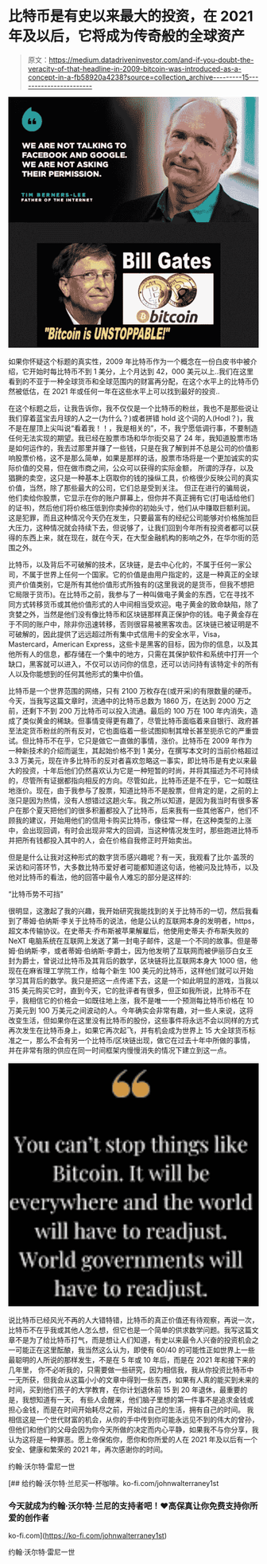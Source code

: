 # 比特币是有史以来最大的投资，在 2021 年及以后，它将成为传奇般的全球资产

> 原文：<https://medium.datadriveninvestor.com/and-if-you-doubt-the-veracity-of-that-headline-in-2009-bitcoin-was-introduced-as-a-concept-in-a-fb58920a4238?source=collection_archive---------15----------------------->

![](img/a45b0b6c74406ec69e65969fd415d659.png)

如果你怀疑这个标题的真实性，2009 年比特币作为一个概念在一份白皮书中被介绍，它开始时每比特币不到 1 美分，上个月达到 42，000 美元以上..我们在这里看到的不亚于一种全球货币和全球范围内的财富再分配，在这个水平上的比特币仍然被低估，在 2021 年或任何一年在这些水平上可以找到最好的投资..

在这个标题之后，让我告诉你，我不仅仅是一个比特币的粉丝，我也不是那些说让我们穿着蓝宝去月球的人之一(为什么？)或者拼错 hold 这个词的人(Hodl？)，我不是在屋顶上尖叫说“看着我！！，我是相关的”，不，我宁愿低调行事，不要制造任何无法实现的期望。我已经在股票市场和华尔街交易了 24 年，我知道股票市场是如何运作的，我去过那里并赚了一些钱，只是在我了解到并不总是公司的价值影响股票价格，这不是那么简单，如果是那样的话，股票市场将是一个更加诚实的实际价值的交易，但在做市商之间，公众可以获得的实际金额， 所谓的浮存，以及猖獗的卖空，这只是一种基本上窃取你的钱的操纵工具，价格很少反映公司的真实价值，当然，除了那些最大的公司，它们总是受到关注。 但正在进行的骗局说，他们卖给你股票，它显示在你的账户屏幕上，但你并不真正拥有它(打电话给他们的证书)，然后他们将价格压低到你卖掉你的初始头寸，他们从中赚取巨额利润。这是犯罪，而且这种情况今天仍在发生，只要最富有的经纪公司能够对价格施加巨大压力，这种情况就会持续下去，但说够了，让我们回到今年所有投资者都可以获得的东西上来，就在现在，就在今天，在大型金融机构的影响之外，在华尔街的范围之外。

比特币，以及背后不可破解的技术，区块链，是去中心化的，不属于任何一家公司，不属于世界上任何一个国家。它的价值是由用户指定的，这是一种真正的全球资产价值类别，它是所有其他价值形式所独有的(这里我说的是货币，但我不想把它局限于货币)。在比特币之前，我参与了一种叫做电子黄金的东西，它在寻找不同方式转移货币或其他价值形式的人中间相当受欢迎。电子黄金的致命缺陷，除了贪婪之外，当然是他们没有像比特币和区块链那样真正保护你的钱。电子黄金存在于不同的账户中，除非你迅速转移，否则很容易被黑客攻击。区块链已被证明是不可破解的，因此提供了远远超过所有集中式信用卡的安全水平，Visa，Mastercard，American Express，这些卡是黑客的目标，因为你的信息，以及其他所有人的信息，都存储在一个集中的地方，只需在其保护软件和系统中打开一个缺口，黑客就可以进入，不仅可以访问你的信息，还可以访问持有该特定卡的所有人以及你能想到的任何其他形式的集中价值。

比特币是一个世界范围的网络，只有 2100 万枚存在(或开采)的有限数量的硬币。今天，当我写这篇文章时，流通中的比特币总数为 1860 万，在达到 2000 万之前，还剩下不到 200 万比特币可以投入流通。最后的 100 万在 100 年内消失，造成了类似黄金的稀缺。但事情变得更有趣了，尽管比特币面临着来自银行、政府甚至法定货币粉丝的所有反对，它也面临着一些试图抑制其增长甚至扼杀它的严重尝试。但比特币不在乎，它只是做它一直做的事情，涨价。比特币在 2009 年作为一种新技术的介绍而诞生，其起始价格不到 1 美分，在撰写本文时的当前价格超过 3.3 万美元，现在许多比特币的反对者喜欢忽略这一事实，即比特币是有史以来最大的投资，十年后他们仍然喜欢认为它是一种短暂的时尚，并将其描述为不可持续的，尽管所有证据都指向相反的方向。尽管如此，比特币还是不在乎，它一如既往地涨价。现在，由于我参与了股票，知道比特币不是股票，但肯定的是，之前的上涨只是因为热情，没有人想错过这趟火车。我之所以知道，是因为我当时有很多客户在那个夏天把他们的很多积蓄都投入了比特币，后来我有一些其他客户，他们不顾我的建议，开始用他们的信用卡购买比特币，像往常一样，在这种类型的上涨中，会出现回调，有时会出现非常大的回调，当这种情况发生时，那些跑进比特币并把所有钱都投入其中的人，会在价格自我修正时开始卖出。

但是是什么让我对这种形式的数字货币感兴趣呢？有一天，我观看了比尔·盖茨的采访和问答环节，大多数比特币爱好者可能都知道这句话，他被问及比特币，以及他对比特币的看法，他的回答中最令人难忘的部分是这样的:

“比特币势不可挡”

很明显，这激起了我的兴趣，我开始研究我能找到的关于比特币的一切，然后我看到了蒂姆·伯纳斯·李关于比特币的说法，他是公认的互联网本身的发明者，https，超文本传输协议。在史蒂夫·乔布斯被苹果解雇后，他使用史蒂夫·乔布斯失败的 NeXT 电脑系统在互联网上发送了第一封电子邮件，这是一个不同的故事。但是蒂姆·伯纳斯·李，或者蒂姆·伯纳斯·李爵士，因为他发明了互联网而被伊丽莎白女王封为爵士，曾说过比特币及其背后的数学，区块链将比互联网本身大 1000 倍，他现在在麻省理工学院工作，给每个新生 100 美元的比特币，这样他们就可以开始学习其背后的数学。我只是把这一点传递下去，这是一个如此明显的游戏，当我以 315 美元购买它时，直到今天，它的批评者有很多，但正如我所说，比特币不在乎，我相信它的价格会一如既往地上涨，我不是唯一一个预测每比特币价格在 10 万美元到 100 万美元之间波动的人。今年确实会非常有趣，对一些人来说，这将改变生活，但如果你在这里没有比特币的股份，这些事件将永远不会以同样的方式再次发生在比特币身上，如果它再次起飞，并有机会成为世界上 15 大全球货币标准之一，那么不会有另一个比特币/区块链出现，做它在过去十年中所做的事情，并在非常有限的供应在同一时间框架内慢慢消失的情况下建立到这一点。

![](img/8bd35f442799286c7cd834fd896e10a4.png)

说比特币已经风光不再的人大错特错，比特币的真正价值还有待观察，再说一次，比特币不在乎我或其他人怎么想，但它也是一个简单的供求数学问题。我写这篇文章不是为了给比特币打气，而是想让人们知道，有史以来最令人兴奋的投资机会之一可能正在这里酝酿，我当然这么认为，即使有 60/40 的可能性正如世界上一些最聪明的人所说的那样发生，不是在 5 年或 10 年后，而是在 2021 年和接下来的几年里， 你不必听我的，只需要做一些研究，因为相信我，我从你投资比特币中一无所获，但我会从这篇小小的文章中得到一些东西，如果有人真的能买到未来的时间，买到他们孩子的大学教育，在你计划退休前 15 到 20 年退休，最重要的是，我想知道有一天， 有些人会醒来，他们脑子里想的第一件事不是追求金钱或担心金钱，而是在时间开始耗尽之前，开始过自己的生活，拥有自己的时间。 我相信这是一个世代财富的机会，从你的手中传到你可能永远见不到的伟大的曾孙，但他们和他们的父母会因为你今天所做的决定而内心平静，如果我不与你分享，我认为这将是一种罪恶。愿上帝保佑你，愿你和你所爱的人在 2021 年及以后有一个安全、健康和繁荣的 2021 年，再次感谢你的时间。

约翰·沃尔特·雷尼一世

[](https://ko-fi.com/johnwalterraney1st) [## 给约翰·沃尔特·兰尼买一杯咖啡。ko-fi.com/johnwalterraney1st

### 今天就成为约翰·沃尔特·兰尼的支持者吧！❤️高保真让你免费支持你所爱的创作者

ko-fi.com](https://ko-fi.com/johnwalterraney1st) 

约翰·沃尔特·雷尼一世